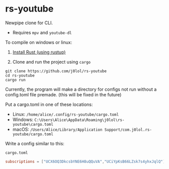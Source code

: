 # rs-youtube

Newpipe clone for CLI.

- Requires `mpv` and `youtube-dl`

To compile on windows or linux:

1. [Install Rust (using rustup)](https://www.rust-lang.org/tools/install)

2. Clone and run the project using `cargo`
```
git clone https://github.com/j0lol/rs-youtube
cd rs-youtube
cargo run
```

Currently, the program will make a directory for configs not run without a config.toml file premade. (this will be fixed in the future)

Put a cargo.toml in one of these locations:
- Linux:   `/home/alice/.config/rs-youtube/cargo.toml`
- Windows: `C:\Users\Alice\AppData\Roaming\j0lol\rs-youtube\cargo.toml`
- macOS:   `/Users/Alice/Library/Application Support/com.j0lol.rs-youtube/cargo.toml`

Write a config similar to this:

`cargo.toml`
```toml
subscriptions = ["UCX6OQ3DkcsbYNE6H8uQQuVA","UCiYpKsB66LZsk7s4yhxJqlQ"]
```